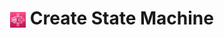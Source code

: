 # <p align="center"><img align="center" src="/source/images/logos/Step_Functions_Logo.PNG" width=5% height=5%> **Create State Machine**</p>
